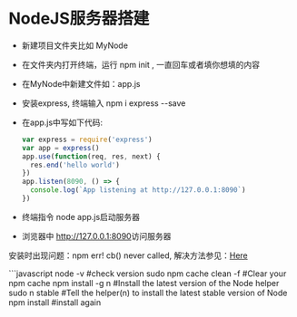 # NodeJS服务器搭建

- 新建项目文件夹比如 MyNode

- 在文件夹内打开终端，运行 npm init , 一直回车或者填你想填的内容

- 在MyNode中新建文件如：app.js

- 安装express, 终端输入  npm i express --save

- 在app.js中写如下代码:

  ```javascript
  var express = require('express')
  var app = express()
  app.use(function(req, res, next) {
    res.end('hello world')
  })
  app.listen(8090, () => {
    console.log(`App listening at http://127.0.0.1:8090`)
  })
  ```

- 终端指令 node app.js启动服务器

- 浏览器中 <http://127.0.0.1:8090>访问服务器

安装时出现问题：npm err! cb() never called, 解决方法参见：[Here](https://www.alex-arriaga.com/issue-when-running-npm-install-npm-err-cb-never-called-solved/)

​```javascript
node -v #check version
sudo npm cache clean -f #Clear your npm cache
npm install -g n #Install the latest version of the Node helper
sudo n stable #Tell the helper(n) to install the latest stable version of Node
npm install #install again
```


